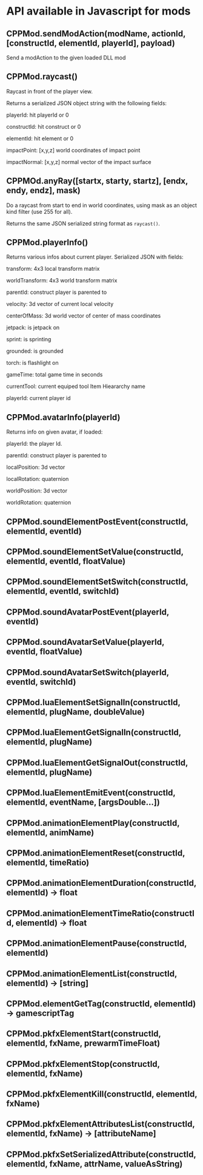 # API available in Javascript for mods

## CPPMod.sendModAction(modName, actionId, [constructId, elementId, playerId], payload)

Send a modAction to the given loaded DLL mod

## CPPMod.raycast()

Raycast in front of the player view.

Returns a serialized JSON object string with the following fields:

playerId: hit playerId or 0

constructId: hit construct or 0

elementId: hit element or 0

impactPoint: [x,y,z] world coordinates of impact point

impactNormal: [x,y,z] normal vector of the impact surface

## CPPMOd.anyRay([startx, starty, startz], [endx, endy, endz], mask)

Do a raycast from start to end in world coordinates, using mask as an object kind filter (use 255 for all).

Returns the same JSON serialized string format as `raycast()`.

## CPPMod.playerInfo()

Returns various infos about current player. Serialized JSON with fields:

transform: 4x3 local transform matrix

worldTransform: 4x3 world transform matrix

parentId: construct player is parented to

velocity: 3d vector of current local velocity

centerOfMass: 3d world vector of center of mass coordinates

jetpack: is jetpack on

sprint: is sprinting

grounded: is grounded

torch: is flashlight on

gameTime: total game time in seconds

currentTool: current equiped tool Item Hieararchy name

playerId: current player id


## CPPMod.avatarInfo(playerId)

Returns info on given avatar, if loaded:

playerId: the player Id.

parentId: construct player is parented to

localPosition: 3d vector

localRotation: quaternion

worldPosition: 3d vector

worldRotation: quaternion

## CPPMod.soundElementPostEvent(constructId, elementId, eventId)

## CPPMod.soundElementSetValue(constructId, elementId, eventId, floatValue)

## CPPMod.soundElementSetSwitch(constructId, elementId, eventId, switchId)

## CPPMod.soundAvatarPostEvent(playerId, eventId)

## CPPMod.soundAvatarSetValue(playerId, eventId, floatValue)

## CPPMod.soundAvatarSetSwitch(playerId, eventId, switchId)

## CPPMod.luaElementSetSignalIn(constructId, elementId, plugName, doubleValue)

## CPPMod.luaElementGetSignalIn(constructId, elementId, plugName)

## CPPMod.luaElementGetSignalOut(constructId, elementId, plugName)

## CPPMod.luaElementEmitEvent(constructId, elementId, eventName, [argsDouble...])

## CPPMod.animationElementPlay(constructId, elementId, animName)

## CPPMod.animationElementReset(constructId, elementId, timeRatio)

## CPPMod.animationElementDuration(constructId, elementId) -> float

## CPPMod.animationElementTimeRatio(constructId, elementId) -> float

## CPPMod.animationElementPause(constructId, elementId)

## CPPMod.animationElementList(constructId, elementId) -> [string]

## CPPMod.elementGetTag(constructId, elementId) -> gamescriptTag

## CPPMod.pkfxElementStart(constructId, elementId, fxName, prewarmTimeFloat)

## CPPMod.pkfxElementStop(constructId, elementId, fxName)

## CPPMod.pkfxElementKill(constructId, elementId, fxName)

## CPPMod.pkfxElementAttributesList(constructId, elementId, fxName) -> [attributeName]

## CPPMod.pkfxSetSerializedAttribute(constructId, elementId, fxName, attrName, valueAsString)


